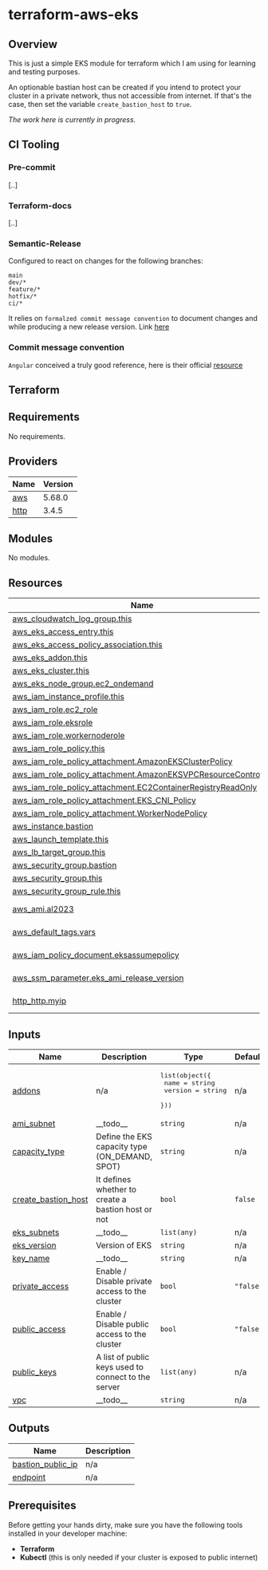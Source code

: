 # terraform-aws-eks

## Overview
This is just a simple EKS module for terraform which I am using for learning and testing purposes.

An optionable bastian host can be created if you intend to protect your cluster in a private network, thus not accessible from internet. If that's the case, then set the variable `create_bastion_host` to `true`.

*The work here is currently in progress.*

## CI Tooling

### Pre-commit
[..]

### Terraform-docs
[..]

### Semantic-Release
Configured to react on changes for the following branches:
```
main
dev/*
feature/*
hotfix/*
ci/*
```
It relies on `formalzed commit message convention` to document changes and while producing a new release version.
Link [here](https://semantic-release.gitbook.io/semantic-release)

### Commit message convention
`Angular` conceived a truly good reference, here is their official [resource](https://github.com/angular/angular/blob/main/CONTRIBUTING.md#-commit-message-format)

## Terraform
<!-- BEGIN_TF_DOCS -->
## Requirements

No requirements.

## Providers

| Name | Version |
|------|---------|
| <a name="provider_aws"></a> [aws](#provider\_aws) | 5.68.0 |
| <a name="provider_http"></a> [http](#provider\_http) | 3.4.5 |

## Modules

No modules.

## Resources

| Name | Type |
|------|------|
| [aws_cloudwatch_log_group.this](https://registry.terraform.io/providers/hashicorp/aws/latest/docs/resources/cloudwatch_log_group) | resource |
| [aws_eks_access_entry.this](https://registry.terraform.io/providers/hashicorp/aws/latest/docs/resources/eks_access_entry) | resource |
| [aws_eks_access_policy_association.this](https://registry.terraform.io/providers/hashicorp/aws/latest/docs/resources/eks_access_policy_association) | resource |
| [aws_eks_addon.this](https://registry.terraform.io/providers/hashicorp/aws/latest/docs/resources/eks_addon) | resource |
| [aws_eks_cluster.this](https://registry.terraform.io/providers/hashicorp/aws/latest/docs/resources/eks_cluster) | resource |
| [aws_eks_node_group.ec2_ondemand](https://registry.terraform.io/providers/hashicorp/aws/latest/docs/resources/eks_node_group) | resource |
| [aws_iam_instance_profile.this](https://registry.terraform.io/providers/hashicorp/aws/latest/docs/resources/iam_instance_profile) | resource |
| [aws_iam_role.ec2_role](https://registry.terraform.io/providers/hashicorp/aws/latest/docs/resources/iam_role) | resource |
| [aws_iam_role.eksrole](https://registry.terraform.io/providers/hashicorp/aws/latest/docs/resources/iam_role) | resource |
| [aws_iam_role.workernoderole](https://registry.terraform.io/providers/hashicorp/aws/latest/docs/resources/iam_role) | resource |
| [aws_iam_role_policy.this](https://registry.terraform.io/providers/hashicorp/aws/latest/docs/resources/iam_role_policy) | resource |
| [aws_iam_role_policy_attachment.AmazonEKSClusterPolicy](https://registry.terraform.io/providers/hashicorp/aws/latest/docs/resources/iam_role_policy_attachment) | resource |
| [aws_iam_role_policy_attachment.AmazonEKSVPCResourceController](https://registry.terraform.io/providers/hashicorp/aws/latest/docs/resources/iam_role_policy_attachment) | resource |
| [aws_iam_role_policy_attachment.EC2ContainerRegistryReadOnly](https://registry.terraform.io/providers/hashicorp/aws/latest/docs/resources/iam_role_policy_attachment) | resource |
| [aws_iam_role_policy_attachment.EKS_CNI_Policy](https://registry.terraform.io/providers/hashicorp/aws/latest/docs/resources/iam_role_policy_attachment) | resource |
| [aws_iam_role_policy_attachment.WorkerNodePolicy](https://registry.terraform.io/providers/hashicorp/aws/latest/docs/resources/iam_role_policy_attachment) | resource |
| [aws_instance.bastion](https://registry.terraform.io/providers/hashicorp/aws/latest/docs/resources/instance) | resource |
| [aws_launch_template.this](https://registry.terraform.io/providers/hashicorp/aws/latest/docs/resources/launch_template) | resource |
| [aws_lb_target_group.this](https://registry.terraform.io/providers/hashicorp/aws/latest/docs/resources/lb_target_group) | resource |
| [aws_security_group.bastion](https://registry.terraform.io/providers/hashicorp/aws/latest/docs/resources/security_group) | resource |
| [aws_security_group.this](https://registry.terraform.io/providers/hashicorp/aws/latest/docs/resources/security_group) | resource |
| [aws_security_group_rule.this](https://registry.terraform.io/providers/hashicorp/aws/latest/docs/resources/security_group_rule) | resource |
| [aws_ami.al2023](https://registry.terraform.io/providers/hashicorp/aws/latest/docs/data-sources/ami) | data source |
| [aws_default_tags.vars](https://registry.terraform.io/providers/hashicorp/aws/latest/docs/data-sources/default_tags) | data source |
| [aws_iam_policy_document.eksassumepolicy](https://registry.terraform.io/providers/hashicorp/aws/latest/docs/data-sources/iam_policy_document) | data source |
| [aws_ssm_parameter.eks_ami_release_version](https://registry.terraform.io/providers/hashicorp/aws/latest/docs/data-sources/ssm_parameter) | data source |
| [http_http.myip](https://registry.terraform.io/providers/hashicorp/http/latest/docs/data-sources/http) | data source |

## Inputs

| Name | Description | Type | Default | Required |
|------|-------------|------|---------|:--------:|
| <a name="input_addons"></a> [addons](#input\_addons) | n/a | <pre>list(object({<br>    name    = string<br>    version = string<br>  }))</pre> | n/a | yes |
| <a name="input_ami_subnet"></a> [ami\_subnet](#input\_ami\_subnet) | \_\_todo\_\_ | `string` | n/a | yes |
| <a name="input_capacity_type"></a> [capacity\_type](#input\_capacity\_type) | Define the EKS capacity type (ON\_DEMAND, SPOT) | `string` | n/a | yes |
| <a name="input_create_bastion_host"></a> [create\_bastion\_host](#input\_create\_bastion\_host) | It defines whether to create a bastion host or not | `bool` | `false` | no |
| <a name="input_eks_subnets"></a> [eks\_subnets](#input\_eks\_subnets) | \_\_todo\_\_ | `list(any)` | n/a | yes |
| <a name="input_eks_version"></a> [eks\_version](#input\_eks\_version) | Version of EKS | `string` | n/a | yes |
| <a name="input_key_name"></a> [key\_name](#input\_key\_name) | \_\_todo\_\_ | `string` | n/a | yes |
| <a name="input_private_access"></a> [private\_access](#input\_private\_access) | Enable / Disable private access to the cluster | `bool` | `"false"` | no |
| <a name="input_public_access"></a> [public\_access](#input\_public\_access) | Enable / Disable public access to the cluster | `bool` | `"false"` | no |
| <a name="input_public_keys"></a> [public\_keys](#input\_public\_keys) | A list of public keys used to connect to the server | `list(any)` | n/a | yes |
| <a name="input_vpc"></a> [vpc](#input\_vpc) | \_\_todo\_\_ | `string` | n/a | yes |

## Outputs

| Name | Description |
|------|-------------|
| <a name="output_bastion_public_ip"></a> [bastion\_public\_ip](#output\_bastion\_public\_ip) | n/a |
| <a name="output_endpoint"></a> [endpoint](#output\_endpoint) | n/a |
<!-- END_TF_DOCS -->

## Prerequisites
Before getting your hands dirty, make sure you have the following tools installed in your developer machine:

- **Terraform**
- **Kubectl** (this is only needed if your cluster is exposed to public internet)
